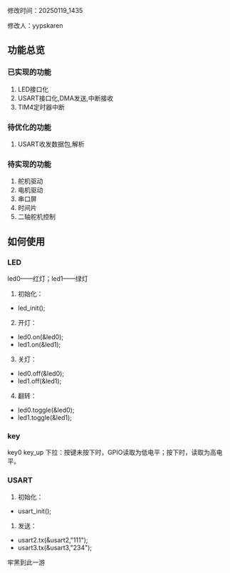 修改时间：20250119_1435

修改人：yypskaren
## 功能总览
### 已实现的功能
1. LED接口化
2. USART接口化,DMA发送,中断接收
3. TIM4定时器中断

### 待优化的功能
1. USART收发数据包,解析

### 待实现的功能
1. 舵机驱动
2. 电机驱动
3. 串口屏
4. 时间片
5. 二轴舵机控制

## 如何使用
### LED

led0——红灯；led1——绿灯
1. 初始化：
- led_init();
2. 开灯：
- led0.on(&led0);
- led1.on(&led1);
3. 关灯：
- led0.off(&led0);
- led1.off(&led1);
4. 翻转：
- led0.toggle(&led0);
- led1.toggle(&led1);

### key

key0 key_up 下拉：按键未按下时，GPIO读取为低电平；按下时，读取为高电平。

### USART
1. 初始化：
- usart_init();
1. 发送：
- usart2.tx(&usart2,"111");
- usart3.tx(&usart3,"234");

牢黑到此一游